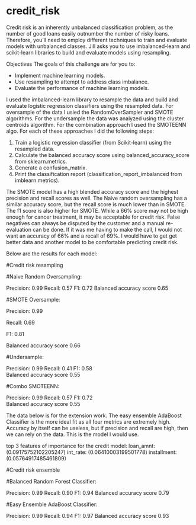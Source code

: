 # credit_risk

Credit risk is an inherently unbalanced classification problem, as the number of good loans easily outnumber the number of risky loans. Therefore, you’ll need to employ different techniques to train and evaluate models with unbalanced classes. Jill asks you to use imbalanced-learn and scikit-learn libraries to build and evaluate models using resampling.

Objectives
The goals of this challenge are for you to:

- Implement machine learning models.
- Use resampling to attempt to address class imbalance.
- Evaluate the performance of machine learning models.

I used the imbalanced-learn library to resample the data and build and evaluate logistic regression classifiers using the resampled data. For oversample of the data I usied the RandomOverSampler and SMOTE algorithms. For the undersample the data was analyzed using the cluster centroids algorithm. For the combination approach I used the SMOTEENN algo. For each of these approaches I did the following steps:

1. Train a logistic regression classifier (from Scikit-learn) using the resampled data.
2. Calculate the balanced accuracy score using balanced_accuracy_score from sklearn.metrics.
3. Generate a confusion_matrix.
4. Print the classification report (classification_report_imbalanced from imblearn.metrics).

The SMOTE model has a high blended accuracy score and the highest precision and recall scores as well. The Naive random oversampling has a similar accuracy score, but the recall score is much lower than in SMOTE. The f1 score is also higher for SMOTE. While a 66% score may not be high enough for cancer treatment, it may be acceptable for credit risk. False negatives can always be disputed by the customer and a manual re-evaluation can be done. If it was me having to make the call, I would not want an accuracy of 66% and a recall of 69%. I would have to get get better data and another model to be comfortable predicting credit risk.

Below are the results for each model:

#Credit risk resampling

#Naive Random Oversampling:

Precision: 0.99
Recall: 0.57
F1: 0.72
Balanced accuracy score 0.65

#SMOTE Oversample:

Precision: 0.99

Recall: 0.69

F1: 0.81

Balanced accuracy score 0.66

#Undersample:

Precision: 0.99
Recall: 0.41
F1: 0.58  
Balanced accuracy score 0.55

#Combo SMOTEENN:

Precision: 0.99
Recall: 0.57
F1: 0.72  
Balanced accuracy score 0.55

The data below is for the extension work. The easy ensemble AdaBoost Classifier is the more ideal fit as all four metrics are extremely high. Accuracy by itself can be useless, but if precision and recall are high, then we can rely on the data. This is the model I would use.

top 3 features of importance for the credit model:
loan_amnt: (0.09175752102205247)
int_rate: (0.06410003199501778)
installment: (0.05764917485461809)

#Credit risk ensemble

#Balanced Random Forest Classifier:

Precision: 0.99
Recall: 0.90
F1: 0.94
Balanced accuracy score 0.79

#Easy Ensemble AdaBoost Classifier:

Precision: 0.99
Recall: 0.94
F1: 0.97
Balanced accuracy score 0.93
